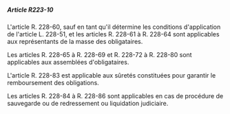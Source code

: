 ##### Article R223-10

L'article R. 228-60, sauf en tant qu'il détermine les conditions d'application de l'article L. 228-51, et les articles R. 228-61 à R. 228-64 sont applicables aux représentants de la masse des obligataires.

Les articles R. 228-65 à R. 228-69 et R. 228-72 à R. 228-80 sont applicables aux assemblées d'obligataires.

L'article R. 228-83 est applicable aux sûretés constituées pour garantir le remboursement des obligations.

Les articles R. 228-84 à R. 228-86 sont applicables en cas de procédure de sauvegarde ou de redressement ou liquidation judiciaire.


